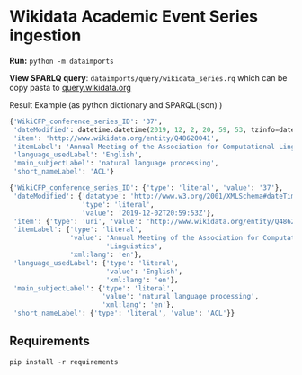 # Wikidata Academic Event Series ingestion

**Run:**
`python -m dataimports`

**View SPARLQ query**: `dataimports/query/wikidata_series.rq`
which can be copy pasta to [query.wikidata.org](https://query.wikidata.org/)

Result Example (as python dictionary and SPARQL(json) )
```python
{'WikiCFP_conference_series_ID': '37',
 'dateModified': datetime.datetime(2019, 12, 2, 20, 59, 53, tzinfo=datetime.timezone.utc),
 'item': 'http://www.wikidata.org/entity/Q48620041',
 'itemLabel': 'Annual Meeting of the Association for Computational Linguistics',
 'language_usedLabel': 'English',
 'main_subjectLabel': 'natural language processing',
 'short_nameLabel': 'ACL'}
```
```python
{'WikiCFP_conference_series_ID': {'type': 'literal', 'value': '37'},
 'dateModified': {'datatype': 'http://www.w3.org/2001/XMLSchema#dateTime',
                  'type': 'literal',
                  'value': '2019-12-02T20:59:53Z'},
 'item': {'type': 'uri', 'value': 'http://www.wikidata.org/entity/Q48620041'},
 'itemLabel': {'type': 'literal',
               'value': 'Annual Meeting of the Association for Computational '
                        'Linguistics',
               'xml:lang': 'en'},
 'language_usedLabel': {'type': 'literal',
                        'value': 'English',
                        'xml:lang': 'en'},
 'main_subjectLabel': {'type': 'literal',
                       'value': 'natural language processing',
                       'xml:lang': 'en'},
 'short_nameLabel': {'type': 'literal', 'value': 'ACL'}}

```

## Requirements
`pip install -r requirements`
